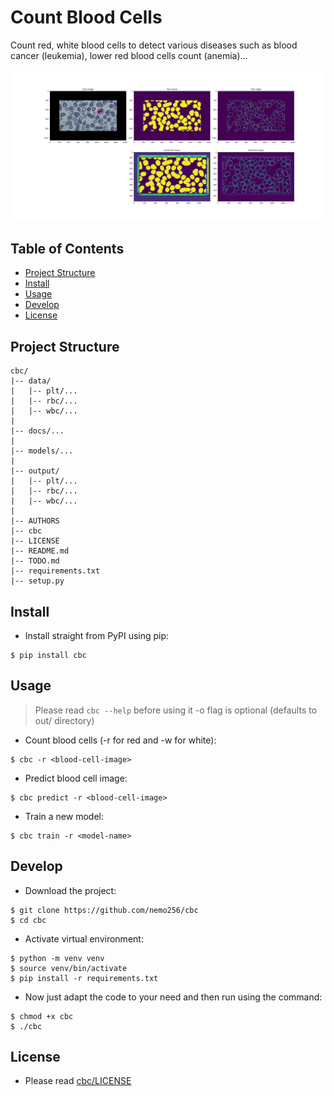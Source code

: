 # Count Blood Cells
Count red, white blood cells to detect various diseases such as blood cancer (leukemia), lower red blood cells count (anemia)...

![Sample](sample.png)

<!-- TABLE OF CONTENTS -->
## Table of Contents

* [Project Structure](#project-structure)
* [Install](#install)
* [Usage](#usage)
* [Develop](#develop)
* [License](#license)

## Project Structure
```
cbc/
|-- data/
|   |-- plt/...
|   |-- rbc/...
|   |-- wbc/...
|
|-- docs/...
|
|-- models/...
|
|-- output/
|   |-- plt/...
|   |-- rbc/...
|   |-- wbc/...
|
|-- AUTHORS
|-- cbc
|-- LICENSE
|-- README.md
|-- TODO.md
|-- requirements.txt 
|-- setup.py
```

## Install
- Install straight from PyPI using pip:
```
$ pip install cbc
```
## Usage
> Please read `cbc --help` before using it
> -o flag is optional (defaults to out/ directory)
- Count blood cells (-r for red and -w for white):
```
$ cbc -r <blood-cell-image>
```
- Predict blood cell image:
```
$ cbc predict -r <blood-cell-image>
```
- Train a new model:
```
$ cbc train -r <model-name>
```

## Develop
- Download the project:
```
$ git clone https://github.com/nemo256/cbc
$ cd cbc 
```
- Activate virtual environment:
```
$ python -m venv venv
$ source venv/bin/activate
$ pip install -r requirements.txt
```
- Now just adapt the code to your need and then run using the command:
```
$ chmod +x cbc
$ ./cbc
```

## License
- Please read [cbc/LICENSE](https://github.com/nemo256/cbc/LICENSE)
